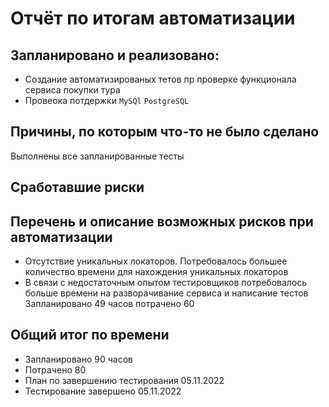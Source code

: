 # Отчёт по итогам автоматизации
## Запланировано и реализовано:

* Создание автоматизированых тетов пр проверке функционала сервиса покупки тура
* Провеока потдержки `MySQl` `PostgreSQL`
## Причины, по которым что-то не было сделано
Выполнены все запланированные тесты 
## Сработавшие риски

## Перечень и описание возможных рисков при автоматизации
* Отсутствие уникальных локаторов. Потребовалось большее количество времени для нахождения уникальных локаторов
* В связи с недостаточным опытом тестировщиков потребовалось больше времени на разворачивание сервиса и написание тестов
  Запланировано 49 часов потрачено 60 
## Общий итог по времени
* Запланировано 90 часов 
* Потрачено 80
* План по завершению тестирования  05.11.2022
* Тестирование завершено 05.11.2022
